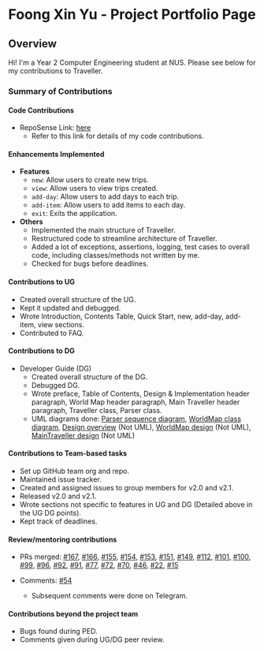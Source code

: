 # Foong Xin Yu - Project Portfolio Page

## Overview
Hi! I'm a Year 2 Computer Engineering student at NUS. Please see below for my contributions to Traveller.

### Summary of Contributions

#### Code Contributions
* RepoSense Link: [here](https://nus-cs2113-ay2122s1.github.io/tp-dashboard/?search=&sort=groupTitle&sortWithin=title&timeframe=commit&mergegroup=&groupSelect=groupByRepos&breakdown=true&checkedFileTypes=docs~functional-code~test-code~other&since=2021-09-25&tabOpen=true&tabType=authorship&tabAuthor=Uxinnn&tabRepo=AY2122S1-CS2113T-W13-1%2Ftp%5Bmaster%5D&authorshipIsMergeGroup=false&authorshipFileTypes=docs~functional-code~test-code~other&authorshipIsBinaryFileTypeChecked=false)
  * Refer to this link for details of my code contributions.

#### Enhancements Implemented
* **Features**
  * `new`: Allow users to create new trips.
  * `view`: Allow users to view trips created.
  * `add-day`: Allow users to add days to each trip.
  * `add-item`: Allow users to add items to each day.
  * `exit`: Exits the application.
* **Others**
  * Implemented the main structure of Traveller.
  * Restructured code to streamline architecture of Traveller.
  * Added a lot of exceptions, assertions, logging, test cases to overall code,
    including classes/methods not written by me.
  * Checked for bugs before deadlines.

#### Contributions to UG
* Created overall structure of the UG.
* Kept it updated and debugged.
* Wrote Introduction, Contents Table, Quick Start, new, add-day, add-item, view sections.
* Contributed to FAQ.

#### Contributions to DG
* Developer Guide (DG)
  * Created overall structure of the DG.
  * Debugged DG.
  * Wrote preface, Table of Contents, Design & Implementation header paragraph, World Map header paragraph,
    Main Traveller header paragraph, Traveller class, Parser class.
  * UML diagrams done: [Parser sequence diagram](../documentationPics/parserSequenceDiagram.jpeg), 
[WorldMap class diagram](../documentationPics/worldMapClassDiagram.jpeg), 
[Design overview](../documentationPics/designOverview.jpeg) (Not UML), 
[WorldMap design](../documentationPics/worldMapDesign.png) (Not UML), 
[MainTraveller design](../documentationPics/mainTravellerDesign.png) (Not UML)

#### Contributions to Team-based tasks
* Set up GitHub team org and repo.
* Maintained issue tracker.
* Created and assigned issues to group members for v2.0 and v2.1.
* Released v2.0 and v2.1.
* Wrote sections not specific to features in UG and DG (Detailed above in the UG DG points).
* Kept track of deadlines.

#### Review/mentoring contributions
* PRs merged: [#167](https://github.com/AY2122S1-CS2113T-W13-1/tp/pull/167), 
[#166](https://github.com/AY2122S1-CS2113T-W13-1/tp/pull/166), 
[#155](https://github.com/AY2122S1-CS2113T-W13-1/tp/pull/155), 
[#154](https://github.com/AY2122S1-CS2113T-W13-1/tp/pull/154), 
[#153](https://github.com/AY2122S1-CS2113T-W13-1/tp/pull/153), 
[#151](https://github.com/AY2122S1-CS2113T-W13-1/tp/pull/151), 
[#149](https://github.com/AY2122S1-CS2113T-W13-1/tp/pull/149), 
[#112](https://github.com/AY2122S1-CS2113T-W13-1/tp/pull/112), 
[#101](https://github.com/AY2122S1-CS2113T-W13-1/tp/pull/101), 
[#100](https://github.com/AY2122S1-CS2113T-W13-1/tp/pull/100), 
[#99](https://github.com/AY2122S1-CS2113T-W13-1/tp/pull/99), 
[#96](https://github.com/AY2122S1-CS2113T-W13-1/tp/pull/96), 
[#92](https://github.com/AY2122S1-CS2113T-W13-1/tp/pull/92), 
[#91](https://github.com/AY2122S1-CS2113T-W13-1/tp/pull/91), 
[#77](https://github.com/AY2122S1-CS2113T-W13-1/tp/pull/77), 
[#72](https://github.com/AY2122S1-CS2113T-W13-1/tp/pull/72), 
[#70](https://github.com/AY2122S1-CS2113T-W13-1/tp/pull/70), 
[#46](https://github.com/AY2122S1-CS2113T-W13-1/tp/pull/46), 
[#22](https://github.com/AY2122S1-CS2113T-W13-1/tp/pull/22), 
[#15](https://github.com/AY2122S1-CS2113T-W13-1/tp/pull/15)

* Comments: [#54](https://github.com/AY2122S1-CS2113T-W13-1/tp/pull/54)
  * Subsequent comments were done on Telegram.

#### Contributions beyond the project team
* Bugs found during PED.
* Comments given during UG/DG peer review.
